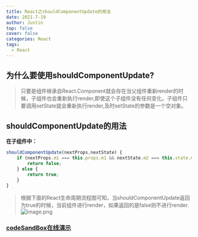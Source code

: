 ```yaml
---
title: React之shouldComponentUpdate的用法
date: 2021-7-19
author: Justin
top: false
cover: false
categories: React
tags:
  - React
---
```

## 为什么要使用shouldComponentUpdate?
>只要是组件继承自React.Component就会存在当父组件重新render的时候，子组件也会重新执行render,即使这个子组件没有任何变化。子组件只要调用setState就会重新执行render,及时setState的参数是一个空对象。


## shouldComponentUpdate的用法
**在子组件中：**
```js
shouldComponentUpdate(nextProps,nextState) {
    if (nextProps.m1 === this.props.m1 && nextState.m2 === this.state.m2) {
        return false;
    } else {
        return true;
    }
}
```

>根据下面的React生命周期流程图可知，当shouldComponentUpdate返回为true的时候，当前组件进行render，如果返回的是false则不进行render.
![image.png](https://img-blog.csdnimg.cn/img_convert/66a7f53b2d64bfc5357631bcb108a359.png)

### [codeSandBox在线演示](https://codesandbox.io/s/reactzhongshouldcomponentupdatedeyongfa-9v08q?file=/src/index.js)



